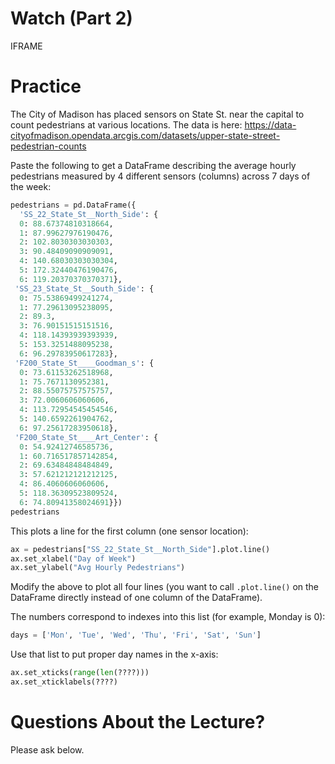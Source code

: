 # Watch (Part 2)

IFRAME

# Practice

The City of Madison has placed sensors on State St. near the capital
to count pedestrians at various locations.  The data is here:
https://data-cityofmadison.opendata.arcgis.com/datasets/upper-state-street-pedestrian-counts

Paste the following to get a DataFrame describing the average hourly
pedestrians measured by 4 different sensors (columns) across 7 days of
the week:

```python
pedestrians = pd.DataFrame({
  'SS_22_State_St__North_Side': {
  0: 88.67374810318664,
  1: 87.99627976190476,
  2: 102.8030303030303,
  3: 90.48409090909091,
  4: 140.68030303030304,
  5: 172.32440476190476,
  6: 119.20370370370371},
 'SS_23_State_St__South_Side': {
  0: 75.53869499241274,
  1: 77.29613095238095,
  2: 89.3,
  3: 76.90151515151516,
  4: 118.14393939393939,
  5: 153.3251488095238,
  6: 96.29783950617283},
 'F200_State_St____Goodman_s': {
  0: 73.61153262518968,
  1: 75.7671130952381,
  2: 88.55075757575757,
  3: 72.0060606060606,
  4: 113.72954545454546,
  5: 140.6592261904762,
  6: 97.25617283950618},
 'F200_State_St____Art_Center': {
  0: 54.92412746585736,
  1: 60.716517857142854,
  2: 69.63484848484849,
  3: 57.621212121212125,
  4: 86.4060606060606,
  5: 118.36309523809524,
  6: 74.80941358024691}})
pedestrians
```

This plots a line for the first column (one sensor location):

```python
ax = pedestrians["SS_22_State_St__North_Side"].plot.line()
ax.set_xlabel("Day of Week")
ax.set_ylabel("Avg Hourly Pedestrians")
```

Modify the above to plot all four lines (you want to call
`.plot.line()` on the DataFrame directly instead of one column of the
DataFrame).

The numbers correspond to indexes into this list (for example, Monday is 0):

```python
days = ['Mon', 'Tue', 'Wed', 'Thu', 'Fri', 'Sat', 'Sun']
```

Use that list to put proper day names in the x-axis:

```python
ax.set_xticks(range(len(????)))
ax.set_xticklabels(????)
```

# Questions About the Lecture?

Please ask below.

